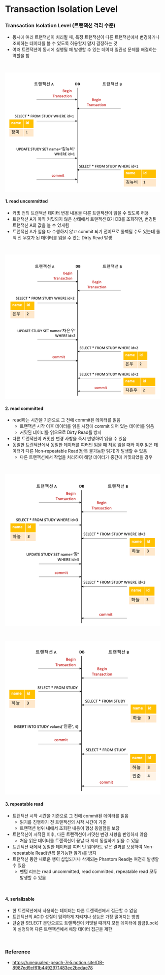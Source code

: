 # Transaction Isolation Level

### Transaction Isolation Level (트랜잭션 격리 수준)
- 동시에 여러 트랜잭션이 처리될 때, 특정 트랜잭션이 다른 트랜잭션에서 변경하거나 조회하는 데이터를 볼 수 있도록 허용할지 말지 결정하는 것
- 여러 트랜잭션이 동시에 실행될 때 발생할 수 있는 데이터 일관성 문제를 해결하는 역할을 함

<br>

![read uncommitted](./img/read-uncommitted.png)

#### 1. read uncommitted
- 커밋 전의 트랜잭션 데이터 변경 내용을 다른 트랜잭션이 읽을 수 있도록 허용
- 트랜잭션 A가 아직 커밋되지 않은 상태에서 트랜잭션 B가 DB를 조회하면, 변경된 트랜잭션 A의 값을 볼 수 있게됨
- 트랜잭션 A가 일을 다 수행하지 않고 commit 되기 전이므로 롤백될 수도 있는데 롤백 전 무효가 된 데이터를 읽을 수 있는 Dirty Read 발생

<br>

![read committed](./img/read-commited.png)

#### 2. read committed
- read하는 시간을 기준으로 그 전에 commit된 데이터를 읽음
    - 트랜잭션 시작 이후 데이터를 읽을 시점에 commit 되어 있는 데이터를 읽음
    - 커밋된 데이터를 읽으므로 Dirty Read를 방지
- 다른 트랜잭션이 커밋한 변경 사항을 즉시 반영하여 읽을 수 있음
- 동일한 트랜잭션에서 동일한 데이터를 여러번 읽을 때 처음 읽을 때와 이후 읽은 데이터가 다른 Non-repeatable Read(반복 불가능한 읽기)가 발생할 수 있음
    - 다른 트랜잭션에서 작업을 처리하여 해당 데이터가 중간에 커밋되었을 경우

<br>

![repeatable read](./img/repeatable-read.png)

<br>

![repeatable read3](./img/repeatable-read2.png)

#### 3. repeatable read
- 트랜잭션 시작 시간을 기준으로 그 전에 commit된 데이터를 읽음
    - 읽기를 진행하기 전 트랜잭션의 시작 시간이 기준
    - 트랜잭션 벙위 내에서 조회한 내용이 항상 동일함을 보장
- 트랜잭션이 시작된 이후, 다른 트랜잭션이 커밋한 변경 사항을 반영하지 않음
    - 처음 읽은 데이터를 트랜잭션이 끝날 때 까지 동일하게 읽을 수 있음
- 트랜잭션 내에서 동일한 데이터를 여러 번 읽더라도 같은 결과를 보장하여 Non-repeatable Read(반복 불가능한 읽기)를 방지
- 트랜잭션 동안 새로운 행이 삽입되거나 삭제되는 Phantom Read는 여전히 발생할 수 있음
    - 팬텀 리드는 read uncommitted, read committed, repeatable read 모두 발생할 수 있음

<br>

#### 4. serializable
- 한 트랜잭션에서 사용하는 데이터는 다른 트랜잭션에서 접근할 수 없음
- 트랜잭션의 ACID 성질이 엄격하게 지켜지나 성능은 가장 떨어지는 방법
- 단순한 SELECT 문만으로도 트랜잭션이 커밋될 때까지 모든 데이터에 잠금(Lock)이 설정되어 다른 트랜잭션에서 해당 데이터 접근을 제한

<br>

### Reference
- https://unequaled-peach-7e5.notion.site/DB-8987ed9cf61b4492971483ec2bcdae78